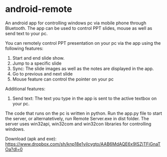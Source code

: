 # android-remote

An android app for controlling windows pc via mobile phone through Bluetooth. The app can be used to control PPT slides, mouse as well as send text to your pc. 

You can remotely control PPT presentation on your pc via the app using the following features:
1. Start and end slide show.
2. Jump to a specific slide
3. Sync: The slide images as well as the notes are displayed in the app.
4. Go to previous and next slide
5. Mouse feature can control the pointer on your pc

Additional features:
1. Send text: The text you type in the app is sent to the active textbox on your pc.

The code that runs on the pc is written in python. Run the app.py file to start the server, or alternatetively, run Remote Server.exe in dist folder. The server uses win32api, win32com and win32con libraries for controlling windows.

Download (apk and exe): https://www.dropbox.com/sh/knp18e1yilcygto/AAB6MdAQE6x9ISZjTFiGnaTOa?dl=0

